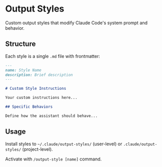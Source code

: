 # Output Styles

Custom output styles that modify Claude Code's system prompt and behavior.

## Structure

Each style is a single `.md` file with frontmatter:

```markdown
---
name: Style Name
description: Brief description
---

# Custom Style Instructions

Your custom instructions here...

## Specific Behaviors

Define how the assistant should behave...
```

## Usage

Install styles to `~/.claude/output-styles/` (user-level) or `.claude/output-styles/` (project-level).

Activate with `/output-style [name]` command.
